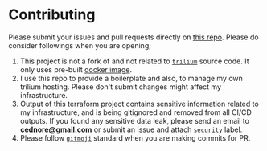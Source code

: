 # Contributing

Please submit your issues and pull requests directly on [this repo](https://github.com/cednore/trilium). Please do
consider followings when you are opening;

1. This project is not a fork of and not related to [`trilium`](https://github.com/zadam/trilium) source code. It only
   uses pre-built [docker image](https://hub.docker.com/r/zadam/trilium).
2. I use this repo to provide a boilerplate and also, to manage my own trilium hosting. Please don't submit changes
   might affect my infrastructure.
3. Output of this terraform project contains sensitive information related to my infrastructure, and is being gitignored
   and removed from all CI/CD outputs. If you found any sensitive data leak, please send an email to
   **cednore@gmail.com** or submit an [issue](https://github.com/cednore/trilium/issues) and attach
   [`security`](https://github.com/cednore/trilium/labels) label.
4. Please follow [`gitmoji`](https://gitmoji.dev/) standard when you are making commits for PR.
